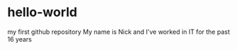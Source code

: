 # hello-world
my first github repository
My name is Nick and I've worked in IT for the past 16 years
